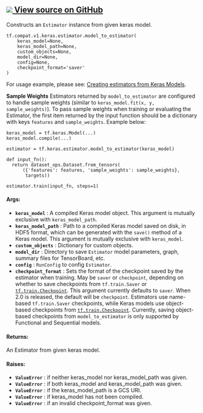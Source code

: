 [ ![](https://tensorflow.google.cn/images/GitHub-Mark-32px.png) View source on
GitHub
](https://github.com/tensorflow/tensorflow/blob/r2.0/tensorflow/python/keras/estimator/__init__.py#L29-L107)  
---  
  
Constructs an `Estimator` instance from given keras model.

    
    
    tf.compat.v1.keras.estimator.model_to_estimator(
        keras_model=None,
        keras_model_path=None,
        custom_objects=None,
        model_dir=None,
        config=None,
        checkpoint_format='saver'
    )
    

For usage example, please see: [Creating estimators from Keras
Models](https://tensorflow.org/guide/estimators#model_to_estimator).

**Sample Weights** Estimators returned by `model_to_estimator` are configured
to handle sample weights (similar to `keras_model.fit(x, y, sample_weights)`).
To pass sample weights when training or evaluating the Estimator, the first
item returned by the input function should be a dictionary with keys
`features` and `sample_weights`. Example below:

    
    
    keras_model = tf.keras.Model(...)
    keras_model.compile(...)
    
    estimator = tf.keras.estimator.model_to_estimator(keras_model)
    
    def input_fn():
      return dataset_ops.Dataset.from_tensors(
          ({'features': features, 'sample_weights': sample_weights},
           targets))
    
    estimator.train(input_fn, steps=1)
    

#### Args:

  * **`keras_model`** : A compiled Keras model object. This argument is mutually exclusive with `keras_model_path`.
  * **`keras_model_path`** : Path to a compiled Keras model saved on disk, in HDF5 format, which can be generated with the `save()` method of a Keras model. This argument is mutually exclusive with `keras_model`.
  * **`custom_objects`** : Dictionary for custom objects.
  * **`model_dir`** : Directory to save `Estimator` model parameters, graph, summary files for TensorBoard, etc.
  * **`config`** : `RunConfig` to config `Estimator`.
  * **`checkpoint_format`** : Sets the format of the checkpoint saved by the estimator when training. May be `saver` or `checkpoint`, depending on whether to save checkpoints from `tf.train.Saver` or [`tf.train.Checkpoint`](https://tensorflow.google.cn/api_docs/python/tf/train/Checkpoint). This argument currently defaults to `saver`. When 2.0 is released, the default will be `checkpoint`. Estimators use name-based `tf.train.Saver` checkpoints, while Keras models use object-based checkpoints from [`tf.train.Checkpoint`](https://tensorflow.google.cn/api_docs/python/tf/train/Checkpoint). Currently, saving object-based checkpoints from `model_to_estimator` is only supported by Functional and Sequential models.

#### Returns:

An Estimator from given keras model.

#### Raises:

  * **`ValueError`** : if neither keras_model nor keras_model_path was given.
  * **`ValueError`** : if both keras_model and keras_model_path was given.
  * **`ValueError`** : if the keras_model_path is a GCS URI.
  * **`ValueError`** : if keras_model has not been compiled.
  * **`ValueError`** : if an invalid checkpoint_format was given.

